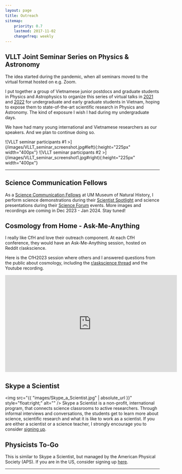 ```yaml
---
layout: page
title: Outreach
sitemap:
    priority: 0.7
    lastmod: 2017-11-02
    changefreq: weekly
---
```

## VLLT Joint Seminar Series on Physics & Astronomy

<p>The idea started during the pandemic, when all seminars moved to the virtual format hosted on e.g. Zoom.</p>
<p>I put together a group of Vietnamese junior postdocs and graduate students in Physics and Astrophysics to organize this series of virtual talks in <a href="https://vllt-joint-seminar-series.github.io/2021/">2021</a> and <a href="https://vllt-joint-seminar-series.github.io/2022/">2022</a> for undergraduate and early graduate students in Vietnam, hoping to expose them to state-of-the-art scientific research in Physics and Astronomy. The kind of exposure I wish I had during my undergraduate days.</p>
<p>We have had many young international and Vietnamese researchers as our speakers. And we plan to continue doing so.</p>
 ![VLLT seminar participants #1 >](/images/VLLT_seminar_screenshot.jpg#left){:height="225px" width="400px"} ![VLLT seminar participants #2 >](/images/VLLT_seminar_screenshot1.jpg#right){:height="225px" width="400px"}

<hr />

## Science Communication Fellows

As a <a href="https://lsa.umich.edu/ummnh/u-m-community/u-m-faculty/science-communication-fellows.html">Science Communication Fellows</a> at UM Museum of Natural History, I perform science demonstrations during their <a href="https://lsa.umich.edu/ummnh/visitors/things-to-do/scientist-spotlight.html">Scientist Spotlight</a> and science presentations during their <a href="https://lsa.umich.edu/ummnh/visitors/museumathome/expert-expo/science-forum.html">Science Forum</a> events. More images and recordings are coming in Dec 2023 - Jan 2024. Stay tuned!

## Cosmology from Home - Ask-Me-Anything

I really like CfH and love their outreach component. At each CfH conference, they would have an Ask-Me-Anything session, hosted on Reddit r/askscience.

Here is the CfH2023 session where others and I answered questions from the public about cosmology, including the <a href="https://www.reddit.com/r/askscience/comments/14zdckv/askscience_ama_series_we_are_cosmologists_experts/">r/askscience thread</a> and the Youtube recording.

<iframe width="560" height="315" src="https://www.youtube.com/embed/Wqod1s8LvNY?si=qsUHOJyiA076PmK4" title="YouTube video player" frameborder="0" allow="accelerometer; autoplay; clipboard-write; encrypted-media; gyroscope; picture-in-picture; web-share" allowfullscreen></iframe>

## Skype a Scientist

 <span class="image right"><img src="{{ "images/Skype_a_Scientist.jpg" | absolute_url }}" style="float:right;" alt="" /></span> 
Skype a Scientist is a non-profit, international program, that connects science classrooms to active researchers. Through informal interviews and conversations, the students get to learn more about science, scientific research and what it is like to work as a scientist. If you are either a scientist or a science teacher, I strongly encourage you to consider <a href="https://www.skypeascientist.com/sign-up.html">signing up</a>.

## Physicists To-Go

This is similar to Skype a Scientist, but managed by the American Physical Society (APS). If you are in the US, consider signing up <a href="https://www.aps.org/programs/outreach/physiciststogo.cfm">here</a>.

<hr />
